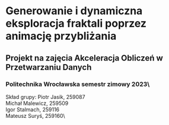 # Generowanie i dynamiczna eksploracja fraktali poprzez animację przybliżania
## Projekt na zajęcia Akceleracja Obliczeń w Przetwarzaniu Danych
### Politechnika Wrocławska semestr zimowy 2023\
Skład grupy:
Piotr Jasik, 259087\
Michał Malewicz, 259509\
Igor Stalmach, 259116\
Mateusz Suryś, 259160\

